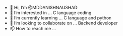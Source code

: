 - 👋 Hi, I’m @MDDANISHNAUSHAD
- 👀 I’m interested in ... C language coding 
- 🌱 I’m currently learning ... C language and python 
- 💞️ I’m looking to collaborate on ... Backend developer 
- 📫 How to reach me ...

<!---
MDDANISHNAUSHAD/MDDANISHNAUSHAD is a ✨ special ✨ repository because its `README.md` (this file) appears on your GitHub profile.
You can click the Preview link to take a look at your changes.
--->
